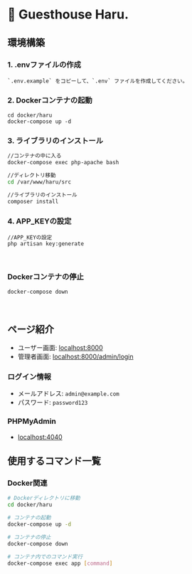# 🌸 Guesthouse Haru.

## 環境構築

### 1. .envファイルの作成

```
`.env.example` をコピーして、`.env` ファイルを作成してください。
```

### 2.  Dockerコンテナの起動

```
cd docker/haru
docker-compose up -d

```

### 3. ライブラリのインストール

```bash
//コンテナの中に入る
docker-compose exec php-apache bash

//ディレクトリ移動
cd /var/www/haru/src

//ライブラリのインストール
composer install
```

### 4. APP_KEYの設定

```
//APP_KEYの設定
php artisan key:generate
```

<br>

### Dockerコンテナの停止

```
docker-compose down
```

<br>

## ページ紹介

- ユーザー画面: [localhost:8000](http://localhost:8000)
- 管理者画面: [localhost:8000/admin/login](http://localhost:8000/login)

### ログイン情報

- メールアドレス: `admin@example.com`
- パスワード: `password123`

### PHPMyAdmin

- [localhost:4040](http://localhost:4040)

## 使用するコマンド一覧

### Docker関連

```bash
# Dockerディレクトリに移動
cd docker/haru

# コンテナの起動
docker-compose up -d

# コンテナの停止
docker-compose down

# コンテナ内でのコマンド実行
docker-compose exec app [command]
